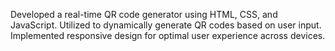 Developed a real-time QR code generator using HTML, CSS, and JavaScript. Utilized to dynamically generate
QR codes based on user input. Implemented responsive design for optimal user experience across devices.
